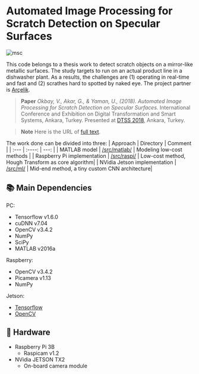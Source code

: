 # Automated Image Processing for Scratch Detection on Specular Surfaces
![msc](https://user-images.githubusercontent.com/97564250/232253087-a540fb15-70ed-4099-b99a-9f2bd8c719c8.png)

This code belongs to a thesis work to detect scratch objects on a mirror-like metallic surfaces. The study targets to run on an actual product line in a dishwasher plant. As a results, the challenges are (1) operating in real-time and fast and (2) scrathes hard to spotted by naked eye. The project partner is [Arçelik](https://www.arcelikglobal.com/en/technology/r-d/overview/).

>**Paper** _Okbay, V., Akar, G., & Yaman, U., (2018). Automated Image Processing for Scratch Detection on Specular Surfaces._ International Conference and Exhibition on Digital Transformation and Smart Systems, Ankara, Turkey. Presented at [DTSS 2018](https://dtss.metu.edu.tr), Ankara, Turkey.

>**Note** Here is the URL of [full text](https://open.metu.edu.tr/handle/11511/27527). 

The work done can be divided into three:
| Approach | Directory | Comment |
| :--- | :----: | ---: |
| MATLAB model | [/src/matlab/](/src/matlab/) | Modeling low-cost methods |
| Raspberry Pi implementation | [/src/raspi/](/src/raspi/) | Low-cost method, Hough Transform as core algorithm|
| NVidia Jetson implementation | [/src/ml/](/src/ml/) | Mid-end method, a tiny custom CNN architecture|

## :books: Main Dependencies
PC:
- Tensorflow v1.6.0
- cuDNN v7.04
- OpenCV v3.4.2
- NumPy
- SciPy
- MATLAB v2016a

Raspberry:
- OpenCV v3.4.2
- Picamera v1.13
- NumPy

Jetson:
- [Tensorflow](https://github.com/NVIDIA-Jetson/tf_to_trt_image_classification)
- [OpenCV](https://github.com/jetsonhacks/buildOpenCVTX2)

## :wrench: Hardware
- Raspberry Pi 3B
  - Raspicam v1.2
- NVidia JETSON TX2
  - On-board camera module
